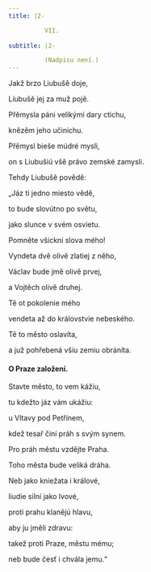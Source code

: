 ```yaml
---
title: |2-

          VII.
        
subtitle: |2-

          (Nadpisu není.)
---
```


Jakž brzo Liubušě doje,

Liubušě jej za muž pojě.

Přěmysla páni velikými dary ctichu,

knězěm jeho učinichu.

Přěmysl bieše múdré mysli,

on s Liubušiú všě právo zemské zamysli.

Tehdy Liubušě povědě:

„Jáz ti jedno miesto vědě,

to bude slovútno po světu,

jako slunce v svém osvietu.

Pomněte všickni slova mého!

Vyndeta dvě olivě zlatiej z něho,

Václav bude jmě olivě prvej,

a Vojtěch olivě druhej.

Tě ot pokolenie mého

vendeta až do královstvie nebeského.

Tě to město oslavíta,

a juž pohřebená všiu zemiu obráníta.

#### O Praze založení.

Stavte město, to vem kážiu,

tu kdežto jáz vám ukážiu:

u Vltavy pod Petřínem,

kdež tesař činí práh s svým synem.

Pro práh městu vzdějte Praha.

Toho města bude veliká dráha.

Neb jako kniežata i králové,

liudie silní jako lvové,

proti prahu klanějú hlavu,

aby ju jměli zdravu:

takež proti Praze, městu mému;

neb bude česť i chvála jemu.“
